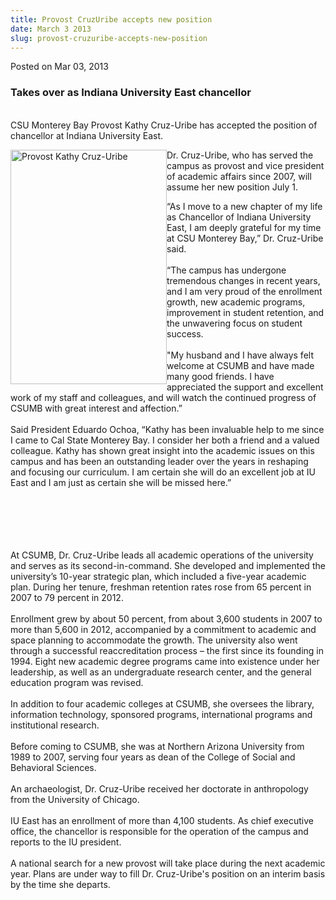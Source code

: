 ```yaml
---
title: Provost CruzUribe accepts new position
date: March 3 2013
slug: provost-cruzuribe-accepts-new-position
---
```


 



<span class="date">Posted on Mar 03, 2013    </span>
<h3>Takes over as Indiana University East chancellor</h3>
<p><br>
CSU Monterey Bay Provost Kathy Cruz-Uribe has accepted the position
of chancellor at Indiana University East.</br></p>
<p><img alt="Provost Kathy Cruz-Uribe" src="https://news.csumb.edu/sites/default/files/65/attachments/news/images/kathy_cruz-uribe.jpg" style="float:left; width:250px; height:375px">Dr. Cruz-Uribe, who
has served the campus as provost and vice president of academic
affairs since 2007, will assume her new position July 1.</img></p>
<p>&#x201C;As I move to a new chapter of my life as Chancellor of Indiana
University East, I am deeply grateful for my time at CSU Monterey
Bay,&#x201D; Dr. Cruz-Uribe said.<br>
<br>
&#x201C;The campus has undergone tremendous changes in recent years, and I
am very proud of the enrollment growth, new academic programs,
improvement in student retention, and the unwavering focus on
student success.<br>
<br>
&quot;My husband and I have always felt welcome at CSUMB and have made
many good friends. I have appreciated the support and excellent
work of my staff and colleagues, and will watch the continued
progress of CSUMB with great interest and affection.&#x201D;<br>
<br>
Said President Eduardo Ochoa, &#x201C;Kathy has been invaluable help to me
since I came to Cal State Monterey Bay. I consider her both a
friend and a valued colleague. Kathy has shown great insight into
the academic issues on this campus and has been an outstanding
leader over the years in reshaping and focusing our curriculum. I
am certain she will do an excellent job at IU East and I am just as
certain she will be missed here.&#x201D;</br></br></br></br></br></br></p>
<p>At CSUMB, Dr. Cruz-Uribe leads all academic operations of the
university and serves as its second-in-command. She developed and
implemented the university&#x2019;s 10-year strategic plan, which included
a five-year academic plan. During her tenure, freshman retention
rates rose from 65 percent in 2007 to 79 percent in 2012.<br>
<br>
Enrollment grew by about 50 percent, from about 3,600 students in
2007 to more than 5,600 in 2012, accompanied by a commitment to
academic and space planning to accommodate the growth. The
university also went through a successful reaccreditation process &#x2013;
the first since its founding in 1994. Eight new academic degree
programs came into existence under her leadership, as well as an
undergraduate research center, and the general education program
was revised.<br>
<br>
In addition to four academic colleges at CSUMB, she oversees the
library, information technology, sponsored programs, international
programs and institutional research.<br>
<br>
Before coming to CSUMB, she was at Northern Arizona University from
1989 to 2007, serving four years as dean of the College of Social
and Behavioral Sciences.<br>
<br>
An archaeologist, Dr. Cruz-Uribe received her doctorate in
anthropology from the University of Chicago.<br>
<br>
IU East has an enrollment of more than 4,100 students. As chief
executive office, the chancellor is responsible for the operation
of the campus and reports to the IU president.<br>
<br>
A national search for a new provost will take place during the next
academic year. Plans are under way to fill Dr. Cruz-Uribe&apos;s
position on an interim basis by the time she departs.<br>
&#xA0;</br></br></br></br></br></br></br></br></br></br></br></br></br></p>





```
